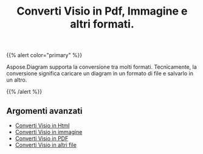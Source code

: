 ﻿---
title: Converti Visio in Pdf, Immagine e altri formati.
linktitle: Diagram Conversioni
type: docs
weight: 65
url: /it/java/convert-diagram-to-different-formats/
description: Converti i file Visio in Visio, PDF, CSV, JPG, HTML, BMP, PNG, EMF, SVG, TIFF, XPS e altro ancora.
---
{{% alert color="primary" %}}

Aspose.Diagram supporta la conversione tra molti formati. Tecnicamente, la conversione significa caricare un diagram in un formato di file e salvarlo in un altro.

{{% /alert %}}

## **Argomenti avanzati**
- [Converti Visio in Html](/diagram/it/java/convert-visio-to-html/)
- [Converti Visio in immagine](/diagram/it/java/convert-visio-to-image/)
- [Converti Visio in PDF](/diagram/it/java/convert-visio-to-pdf/)
- [Converti Visio in altri file](/diagram/it/java/convert-visio-to-other-files/)
